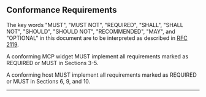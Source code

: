 ## Conformance Requirements

The key words "MUST", "MUST NOT", "REQUIRED", "SHALL", "SHALL NOT", "SHOULD", "SHOULD NOT", "RECOMMENDED", "MAY", and "OPTIONAL" in this document are to be interpreted as described in [RFC 2119](https://www.ietf.org/rfc/rfc2119.txt).

A conforming MCP widget MUST implement all requirements marked as REQUIRED or MUST in Sections 3-5.

A conforming host MUST implement all requirements marked as REQUIRED or MUST in Sections 6, 9, and 10.

---
